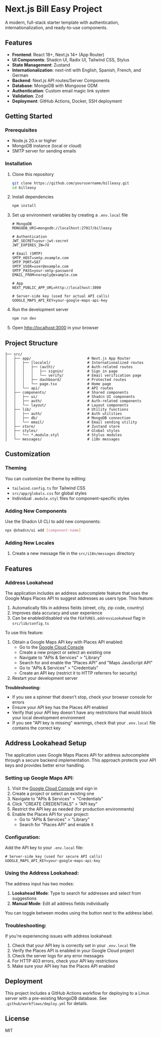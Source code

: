 # Next.js Bill Easy Project

A modern, full-stack starter template with authentication, internationalization, and ready-to-use components.

## Features

- **Frontend**: React 18+, Next.js 14+ (App Router)
- **UI Components**: Shadcn UI, Radix UI, Tailwind CSS, Stylus
- **State Management**: Zustand
- **Internationalization**: next-intl with English, Spanish, French, and German
- **Backend**: Next.js API routes/Server Components
- **Database**: MongoDB with Mongoose ODM
- **Authentication**: Custom email magic link system
- **Validation**: Zod
- **Deployment**: GitHub Actions, Docker, SSH deployment

## Getting Started

### Prerequisites

- Node.js 20.x or higher
- MongoDB instance (local or cloud)
- SMTP server for sending emails

### Installation

1. Clone this repository

   ```bash
   git clone https://github.com/yourusername/billeasy.git
   cd billeasy
   ```

2. Install dependencies

   ```bash
   npm install
   ```

3. Set up environment variables by creating a `.env.local` file

   ```
   # MongoDB
   MONGODB_URI=mongodb://localhost:27017/billeasy

   # Authentication
   JWT_SECRET=your-jwt-secret
   JWT_EXPIRES_IN=7d

   # Email (SMTP)
   SMTP_HOST=smtp.example.com
   SMTP_PORT=587
   SMTP_USER=user@example.com
   SMTP_PASS=your-smtp-password
   EMAIL_FROM=noreply@example.com

   # App
   NEXT_PUBLIC_APP_URL=http://localhost:3000

   # Server-side key (used for actual API calls)
   GOOGLE_MAPS_API_KEY=your-google-maps-api-key
   ```

4. Run the development server

   ```bash
   npm run dev
   ```

5. Open [http://localhost:3000](http://localhost:3000) in your browser

## Project Structure

```
├── src/
│   ├── app/                          # Next.js App Router
│   │   ├── [locale]/                 # Internationalized routes
│   │   │   ├── (auth)/               # Auth-related routes
│   │   │   │   ├── signin/           # Sign in page
│   │   │   │   └── verify/           # Email verification page
│   │   │   ├── dashboard/            # Protected routes
│   │   │   └── page.tsx              # Home page
│   │   └── api/                      # API routes
│   ├── components/                   # Shared components
│   │   ├── ui/                       # Shadcn UI components
│   │   ├── auth/                     # Auth-related components
│   │   └── layout/                   # Layout components
│   ├── lib/                          # Utility functions
│   │   ├── auth/                     # Auth utilities
│   │   ├── db/                       # MongoDB connection
│   │   └── email/                    # Email sending utility
│   ├── store/                        # Zustand store
│   ├── styles/                       # Global styles
│   │   └── *.module.styl             # Stylus modules
│   └── messages/                     # i18n messages
```

## Customization

### Theming

You can customize the theme by editing:

- `tailwind.config.ts` for Tailwind CSS
- `src/app/globals.css` for global styles
- Individual `.module.styl` files for component-specific styles

### Adding New Components

Use the Shadcn UI CLI to add new components:

```bash
npx @shadcn/ui add [component-name]
```

### Adding New Locales

1. Create a new message file in the `src/i18n/messages` directory

## Features

### Address Lookahead

The application includes an address autocomplete feature that uses the Google Maps Places API to suggest addresses as users type. This feature:

1. Automatically fills in address fields (street, city, zip code, country)
2. Improves data accuracy and user experience
3. Can be enabled/disabled via the `FEATURES.addressLookahead` flag in `src/lib/config.ts`

To use this feature:
1. Obtain a Google Maps API key with Places API enabled:
   - Go to the [Google Cloud Console](https://console.cloud.google.com/)
   - Create a new project or select an existing one
   - Navigate to "APIs & Services" > "Library"
   - Search for and enable the "Places API" and "Maps JavaScript API"
   - Go to "APIs & Services" > "Credentials"
   - Create an API key (restrict it to HTTP referrers for security)
2. Restart your development server

**Troubleshooting:**
- If you see a spinner that doesn't stop, check your browser console for errors
- Ensure your API key has the Places API enabled
- Verify that your API key doesn't have any restrictions that would block your local development environment
- If you see "API key is missing" warnings, check that your `.env.local` file contains the correct key

## Address Lookahead Setup

The application uses Google Maps Places API for address autocomplete through a secure backend implementation. This approach protects your API keys and provides better error handling.

### Setting up Google Maps API:

1. Visit the [Google Cloud Console](https://console.cloud.google.com/apis/credentials) and sign in
2. Create a project or select an existing one
3. Navigate to "APIs & Services" > "Credentials"
4. Click "CREATE CREDENTIALS" > "API key"
5. Restrict the API key as needed (for production environments)
6. Enable the Places API for your project:
   - Go to "APIs & Services" > "Library"
   - Search for "Places API" and enable it

### Configuration:

Add the API key to your `.env.local` file:

```
# Server-side key (used for secure API calls)
GOOGLE_MAPS_API_KEY=your-google-maps-api-key
```

### Using the Address Lookahead:

The address input has two modes:
1. **Lookahead Mode**: Type to search for addresses and select from suggestions
2. **Manual Mode**: Edit all address fields individually

You can toggle between modes using the button next to the address label.

### Troubleshooting:

If you're experiencing issues with address lookahead:

1. Check that your API key is correctly set in your `.env.local` file
2. Verify the Places API is enabled in your Google Cloud project
3. Check the server logs for any error messages
4. For HTTP 403 errors, check your API key restrictions
5. Make sure your API key has the Places API enabled

## Deployment

This project includes a GitHub Actions workflow for deploying to a Linux server with a pre-existing MongoDB database. See `.github/workflows/deploy.yml` for details.

## License

MIT